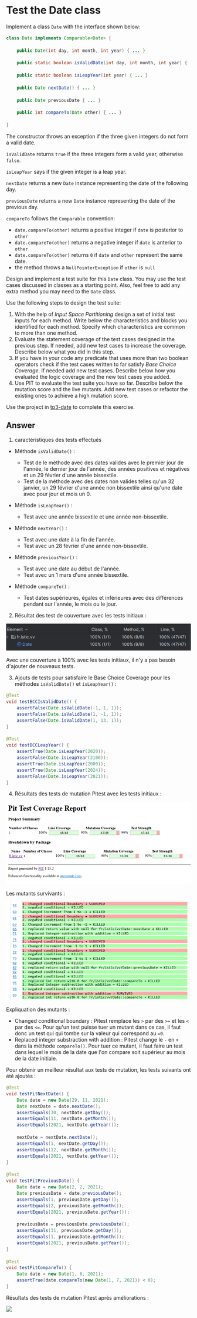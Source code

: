 # Test the Date class

Implement a class `Date` with the interface shown below:

```java
class Date implements Comparable<Date> {

    public Date(int day, int month, int year) { ... }

    public static boolean isValidDate(int day, int month, int year) { ... }

    public static boolean isLeapYear(int year) { ... }

    public Date nextDate() { ... }

    public Date previousDate { ... }

    public int compareTo(Date other) { ... }

}
```

The constructor throws an exception if the three given integers do not form a valid date.

`isValidDate` returns `true` if the three integers form a valid year, otherwise `false`.

`isLeapYear` says if the given integer is a leap year.

`nextDate` returns a new `Date` instance representing the date of the following day.

`previousDate` returns a new `Date` instance representing the date of the previous day.

`compareTo` follows the `Comparable` convention:

* `date.compareTo(other)` returns a positive integer if `date` is posterior to `other`
* `date.compareTo(other)` returns a negative integer if `date` is anterior to `other`
* `date.compareTo(other)` returns `0` if `date` and `other` represent the same date.
* the method throws a `NullPointerException` if `other` is `null` 

Design and implement a test suite for this `Date` class.
You may use the test cases discussed in classes as a starting point. 
Also, feel free to add any extra method you may need to the `Date` class.


Use the following steps to design the test suite:

1. With the help of *Input Space Partitioning* design a set of initial test inputs for each method. Write below the characteristics and blocks you identified for each method. Specify which characteristics are common to more than one method.
2. Evaluate the statement coverage of the test cases designed in the previous step. If needed, add new test cases to increase the coverage. Describe below what you did in this step.
3. If you have in your code any predicate that uses more than two boolean operators check if the test cases written to far satisfy *Base Choice Coverage*. If needed add new test cases. Describe below how you evaluated the logic coverage and the new test cases you added.
4. Use PIT to evaluate the test suite you have so far. Describe below the mutation score and the live mutants. Add new test cases or refactor the existing ones to achieve a high mutation score.

Use the project in [tp3-date](../code/tp3-date) to complete this exercise.

## Answer

1. caractéristiques des tests effectués
- Méthode `isValidDate()` :
    * Test de le méthode avec des dates valides avec le premier jour de l'année, le dernier jour de l'année, des années positives et négatives et un 29 février d'une année bissextile.
    * Test de la méthode avec des dates non valides telles qu'un 32 janvier, un 29 février d'une année non bissextile ainsi qu'une date avec pour jour et mois un 0.

- Méthode `isLeapYear()` :
    * Test avec une année bissextile et une année non-bissextile.

- Méthode `nextYear()` :
    * Test avec une date à la fin de l'année.
    * Test avec un 28 février d'une année non-bissextile.

- Méthode `previousYear()` :
    * Test avec une date au début de l'année.
    * Test avec un 1 mars d'une année bissextile.

- Méthode `compareTo()` :
    * Test dates supérieures, égales et inférieures avec des différences pendant sur l'année, le mois ou le jour. 

2. Résultat des test de couverture avec les tests initiaux :

![résultat test coverage](<images/coverage date.png>)

Avec une couverture à 100% avec les tests initiaux, il n'y a pas besoin d'ajouter de nouveaux tests.

3. Ajouts de tests pour satisfaire le Base Choice Coverage pour les méthodes `isValidDate()` et `isLeapYear()` :

```java
@Test
void testBCCIsValidDate() {
    assertFalse(Date.isValidDate(-1, 1, 1));
    assertFalse(Date.isValidDate(1, -1, 1));
    assertFalse(Date.isValidDate(1, 13, 1));
}

@Test
void testBCCLeapYear() {
    assertTrue(Date.isLeapYear(2020));
    assertFalse(Date.isLeapYear(2100));
    assertTrue(Date.isLeapYear(2000));
    assertTrue(Date.isLeapYear(2024));
    assertFalse(Date.isLeapYear(2021));
}
```

4. Résultats des tests de mutation Pitest avec les tests initiaux :

![](<images/pitest date.png>)

Les mutants survivants : 

![](<images/pitest date survivants.png>)

Expliquation des mutants :
- Changed conditional boundary : Pitest remplace les `>` par des `>=` et les `<` par des `<=`. Pour qu'un test puisse tuer un mutant dans ce cas, il faut donc un test qui qui tombe sur la valeur qui correspond au `=0`.
- Replaced integer substraction with addition : Pitest change le `-` en `+` dans la méthode `compareTo()`. Pour tuer ce mutant, il faut faire un test dans lequel le mois de la date que l'on compare soit supérieur au mois de la date initiale.

Pour obtenir un meilleur résultat aux tests de mutation, les tests suivants ont été ajoutés : 
```java 
@Test
void testPitNextDate() {
    Date date = new Date(29, 11, 2021);
    Date nextDate = date.nextDate();
    assertEquals(30, nextDate.getDay());
    assertEquals(11, nextDate.getMonth());
    assertEquals(2021, nextDate.getYear());

    nextDate = nextDate.nextDate();
    assertEquals(1, nextDate.getDay());
    assertEquals(12, nextDate.getMonth());
    assertEquals(2021, nextDate.getYear());
}

@Test
void testPitPreviousDate() {
    Date date = new Date(2, 2, 2021);
    Date previousDate = date.previousDate();
    assertEquals(1, previousDate.getDay());
    assertEquals(2, previousDate.getMonth());
    assertEquals(2021, previousDate.getYear());

    previousDate = previousDate.previousDate();
    assertEquals(31, previousDate.getDay());
    assertEquals(1, previousDate.getMonth());
    assertEquals(2021, previousDate.getYear());
}

@Test
void testPitCompareTo() {
    Date date = new Date(1, 6, 2021);
    assertTrue(date.compareTo(new Date(1, 7, 2021)) < 0);
}
```


Résultats des tests de mutation Pitest après améliorations : 

![](<images/pitest date amélioration.png>)